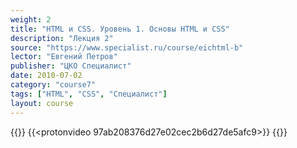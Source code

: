```yaml
---
weight: 2
title: "HTML и CSS. Уровень 1. Основы HTML и CSS"
description: "Лекция 2"
source: "https://www.specialist.ru/course/eichtml-b"
lector: "Евгений Петров"
publisher: "ЦКО Специалист"
date: 2010-07-02
category: "course7"
tags: ["HTML", "CSS", "Специалист"]
layout: course
---
```

{{<players>}}
    {{<protonvideo 97ab208376d27e02cec2b6d27de5afc9>}}
{{</players>}}
